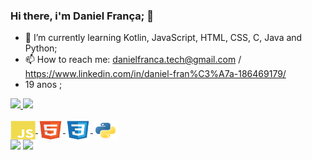 ### Hi there, i'm Daniel França; 👋

- 🌱 I’m currently learning  Kotlin, JavaScript, HTML, CSS, C, Java and Python;
- 📫 How to reach me: danielfranca.tech@gmail.com / https://www.linkedin.com/in/daniel-fran%C3%A7a-186469179/
- 19 anos ;

<div>
  <a href="https://github.com/DanielFranca">
  <img height="180em" src="https://github-readme-stats.vercel.app/api?username=DanielFranca&show_icons=true&theme=dark&include_all_commits=true&count_private=true"/>
  <img height="180em" src="https://github-readme-stats.vercel.app/api/top-langs/?username=DanielFranca&layout=compact&langs_count=7&theme=dark"/>
</div>
  <div style="display: inline_block"><br>
  <img align="center" alt="Danel-Js" height="30" width="40" src="https://raw.githubusercontent.com/devicons/devicon/master/icons/javascript/javascript-plain.svg">
  <img align="center" alt="Daniel-HTML" height="30" width="40" src="https://raw.githubusercontent.com/devicons/devicon/master/icons/html5/html5-original.svg">
  <img align="center" alt="Daniel-CSS" height="30" width="40" src="https://raw.githubusercontent.com/devicons/devicon/master/icons/css3/css3-original.svg">
  <img align="center" alt="Daniel-Python" height="30" width="40" src="https://raw.githubusercontent.com/devicons/devicon/master/icons/python/python-original.svg"> 
</div>
  
  <div> 
  <a href = "daniel.anunciacao21@gmail.com"><img src="https://img.shields.io/badge/-Gmail-%23333?style=for-the-badge&logo=gmail&logoColor=white" target="_blank"></a>
  <a href="https://www.linkedin.com/in/daniel-fran%C3%A7a-186469179/" target="_blank"><img src="https://img.shields.io/badge/-LinkedIn-%230077B5?style=for-the-badge&logo=linkedin&logoColor=white" target="_blank"></a> 
  </div>
 
